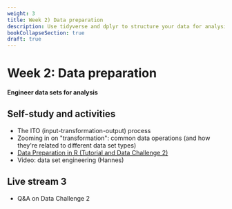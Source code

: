 ```yaml
---
weight: 3
title: Week 2) Data preparation
description: Use tidyverse and dplyr to structure your data for analysis, and generate data reports using R Markdown.
bookCollapseSection: true
draft: true
---
```


# Week 2: Data preparation

__Engineer data sets for analysis__

## Self-study and activities
- The ITO (input-transformation-output) process
- Zooming in on "transformation": common data operations (and how they're related to different data set types)
- [Data Preparation in R (Tutorial and Data Challenge 2)](docs/tutorials/data-preparation)
- Video: data set engineering (Hannes)

## Live stream 3
- Q&A on Data Challenge 2

<!--- Ethics in scraping and APIs *live*
-->
